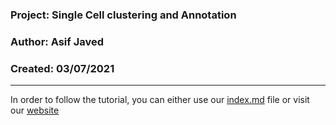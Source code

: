 ### Project: Single Cell clustering and Annotation
### Author: Asif Javed  
### Created: 03/07/2021

---

In order to follow the tutorial, you can either use our [index.md](index.md) file or visit our [website]()

